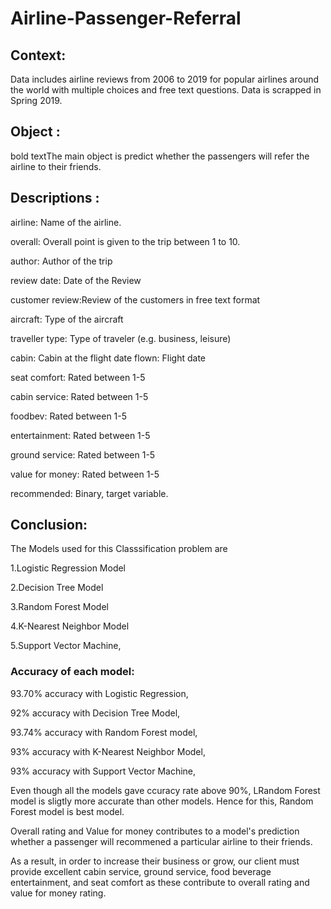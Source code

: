 # Airline-Passenger-Referral

## Context:
Data includes airline reviews from 2006 to 2019 for popular airlines around the world with multiple choices and free text questions. Data is scrapped in Spring 2019.

## Object :
bold textThe main object is predict whether the passengers will refer the airline to their friends.

## Descriptions :
airline: Name of the airline.

overall: Overall point is given to the trip between 1 to 10.

author: Author of the trip

review date: Date of the Review

customer review:Review of the customers in free text format

aircraft: Type of the aircraft

traveller type: Type of traveler (e.g. business, leisure)

cabin: Cabin at the flight date flown: Flight date

seat comfort: Rated between 1-5

cabin service: Rated between 1-5

foodbev: Rated between 1-5

entertainment: Rated between 1-5

ground service: Rated between 1-5

value for money: Rated between 1-5

recommended: Binary, target variable.

## Conclusion:
The Models used for this Classsification problem are

1.Logistic Regression Model

2.Decision Tree Model

3.Random Forest Model

4.K-Nearest Neighbor Model

5.Support Vector Machine,

### Accuracy of each model:

93.70% accuracy with Logistic Regression,

92% accuracy with Decision Tree Model,

93.74% accuracy with Random Forest model,

93% accuracy with K-Nearest Neighbor Model,

93% accuracy with Support Vector Machine,

Even though all the models gave ccuracy rate above 90%, LRandom Forest model is sligtly more accurate than other models. Hence for this, Random Forest model is best model.

Overall rating and Value for money contributes to a model's prediction whether a passenger will recommened a particular airline to their friends.

As a result, in order to increase their business or grow, our client must provide excellent cabin service, ground service, food beverage entertainment, and seat comfort as these contribute to overall rating and value for money rating.
